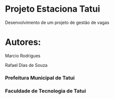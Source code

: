 <h1>Projeto Estaciona Tatui</h1>
Desenvolvimento de um projeto de gestão de vagas

<h1>Autores:</h1>

<p>Marcio Rodrigues</p>
<p>Rafael Dias de Souza</p>




<h3>Prefeitura Municipal de Tatui<h3>
<h3>Faculdade de Tecnologia de Tatui<h3>

